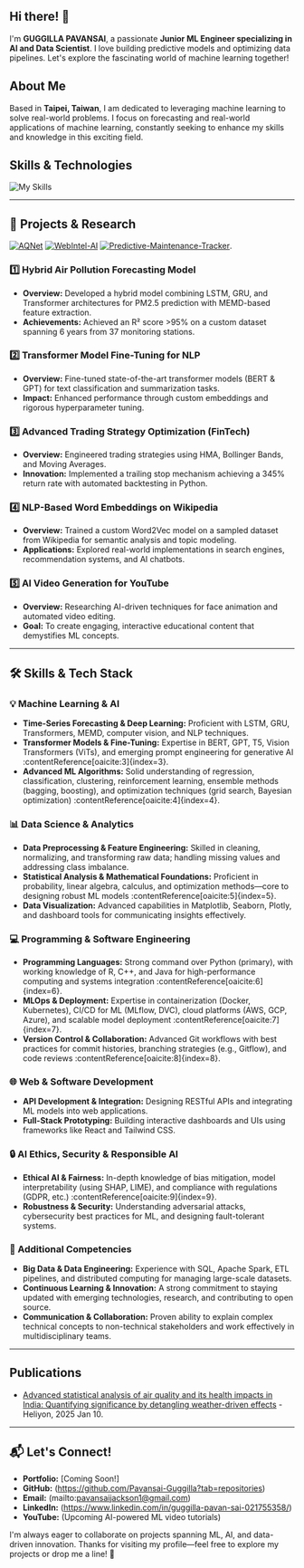 ## Hi there! 👋

I'm **GUGGILLA PAVANSAI**, a passionate **Junior ML Engineer specializing in AI and Data Scientist**. I love building predictive models and optimizing data pipelines. Let's explore the fascinating world of machine learning together!

## About Me

Based in **Taipei, Taiwan**, I am dedicated to leveraging machine learning to solve real-world problems. I focus on forecasting and real-world applications of machine learning, constantly seeking to enhance my skills and knowledge in this exciting field.

## Skills & Technologies


![My Skills](https://go-skill-icons.vercel.app/api/icons?i=python,pytorch,tensorflow,sklearn,pandas,scipy,jupyter,opencv,flask,git,github,aws,azure,docker,kubernetes,linux,bash,mysql,pycharm,anaconda,selenium,ollama,vscode,bootstrap,sass,blender,autocad&theme=light&perline=9)



---

## 📂 Projects & Research

[![AQNet](https://github-readme-stats.vercel.app/api/pin/?username=Pavansai-Guggilla&repo=AQNet&theme=dark)](https://github.com/Pavansai-Guggilla/AQNet)
[![WebIntel-AI](https://github-readme-stats.vercel.app/api/pin/?username=Pavansai-Guggilla&repo=WebIntel-AI&theme=dark)](https://github.com/Pavansai-Guggilla/WebIntel-AI)
[![Predictive-Maintenance-Tracker](https://github-readme-stats.vercel.app/api/pin/?username=Pavansai-Guggilla&repo=Predictive-Maintenance-Tracker&theme=dark)](https://github.com/Pavansai-Guggilla/Predictive-Maintenance-Tracker.git).



### 1️⃣ Hybrid Air Pollution Forecasting Model
- **Overview:** Developed a hybrid model combining LSTM, GRU, and Transformer architectures for PM2.5 prediction with MEMD-based feature extraction.
- **Achievements:** Achieved an R² score >95% on a custom dataset spanning 6 years from 37 monitoring stations.

### 2️⃣ Transformer Model Fine-Tuning for NLP
- **Overview:** Fine-tuned state-of-the-art transformer models (BERT & GPT) for text classification and summarization tasks.
- **Impact:** Enhanced performance through custom embeddings and rigorous hyperparameter tuning.

### 3️⃣ Advanced Trading Strategy Optimization (FinTech)
- **Overview:** Engineered trading strategies using HMA, Bollinger Bands, and Moving Averages.
- **Innovation:** Implemented a trailing stop mechanism achieving a 345% return rate with automated backtesting in Python.

### 4️⃣ NLP-Based Word Embeddings on Wikipedia
- **Overview:** Trained a custom Word2Vec model on a sampled dataset from Wikipedia for semantic analysis and topic modeling.
- **Applications:** Explored real-world implementations in search engines, recommendation systems, and AI chatbots.

### 5️⃣ AI Video Generation for YouTube
- **Overview:** Researching AI-driven techniques for face animation and automated video editing.
- **Goal:** To create engaging, interactive educational content that demystifies ML concepts.

---


## 🛠 Skills & Tech Stack

### 💡 Machine Learning & AI
- **Time-Series Forecasting & Deep Learning:** Proficient with LSTM, GRU, Transformers, MEMD, computer vision, and NLP techniques.
- **Transformer Models & Fine-Tuning:** Expertise in BERT, GPT, T5, Vision Transformers (ViTs), and emerging prompt engineering for generative AI :contentReference[oaicite:3]{index=3}.
- **Advanced ML Algorithms:** Solid understanding of regression, classification, clustering, reinforcement learning, ensemble methods (bagging, boosting), and optimization techniques (grid search, Bayesian optimization) :contentReference[oaicite:4]{index=4}.

### 📊 Data Science & Analytics
- **Data Preprocessing & Feature Engineering:** Skilled in cleaning, normalizing, and transforming raw data; handling missing values and addressing class imbalance.
- **Statistical Analysis & Mathematical Foundations:** Proficient in probability, linear algebra, calculus, and optimization methods—core to designing robust ML models :contentReference[oaicite:5]{index=5}.
- **Data Visualization:** Advanced capabilities in Matplotlib, Seaborn, Plotly, and dashboard tools for communicating insights effectively.

### 💻 Programming & Software Engineering
- **Programming Languages:** Strong command over Python (primary), with working knowledge of R, C++, and Java for high-performance computing and systems integration :contentReference[oaicite:6]{index=6}.
- **MLOps & Deployment:** Expertise in containerization (Docker, Kubernetes), CI/CD for ML (MLflow, DVC), cloud platforms (AWS, GCP, Azure), and scalable model deployment :contentReference[oaicite:7]{index=7}.
- **Version Control & Collaboration:** Advanced Git workflows with best practices for commit histories, branching strategies (e.g., Gitflow), and code reviews :contentReference[oaicite:8]{index=8}.

### 🌐 Web & Software Development
- **API Development & Integration:** Designing RESTful APIs and integrating ML models into web applications.
- **Full-Stack Prototyping:** Building interactive dashboards and UIs using frameworks like React and Tailwind CSS.

### 🔒 AI Ethics, Security & Responsible AI
- **Ethical AI & Fairness:** In-depth knowledge of bias mitigation, model interpretability (using SHAP, LIME), and compliance with regulations (GDPR, etc.) :contentReference[oaicite:9]{index=9}.
- **Robustness & Security:** Understanding adversarial attacks, cybersecurity best practices for ML, and designing fault-tolerant systems.

### 🚀 Additional Competencies
- **Big Data & Data Engineering:** Experience with SQL, Apache Spark, ETL pipelines, and distributed computing for managing large-scale datasets.
- **Continuous Learning & Innovation:** A strong commitment to staying updated with emerging technologies, research, and contributing to open source.
- **Communication & Collaboration:** Proven ability to explain complex technical concepts to non-technical stakeholders and work effectively in multidisciplinary teams.

---

## Publications

- [Advanced statistical analysis of air quality and its health impacts in India: Quantifying significance by detangling weather-driven effects](https://pubmed.ncbi.nlm.nih.gov/39906814/) - Heliyon, 2025 Jan 10.

---

## 📬 Let's Connect!
- **Portfolio:** [Coming Soon!]
- **GitHub:** (https://github.com/Pavansai-Guggilla?tab=repositories)
- **Email:** (mailto:pavansaijackson1@gmail.com)
- **LinkedIn:** (https://www.linkedin.com/in/guggilla-pavan-sai-021755358/)
- **YouTube:** (Upcoming AI-powered ML video tutorials)

I'm always eager to collaborate on projects spanning ML, AI, and data-driven innovation. Thanks for visiting my profile—feel free to explore my projects or drop me a line! 🚀
